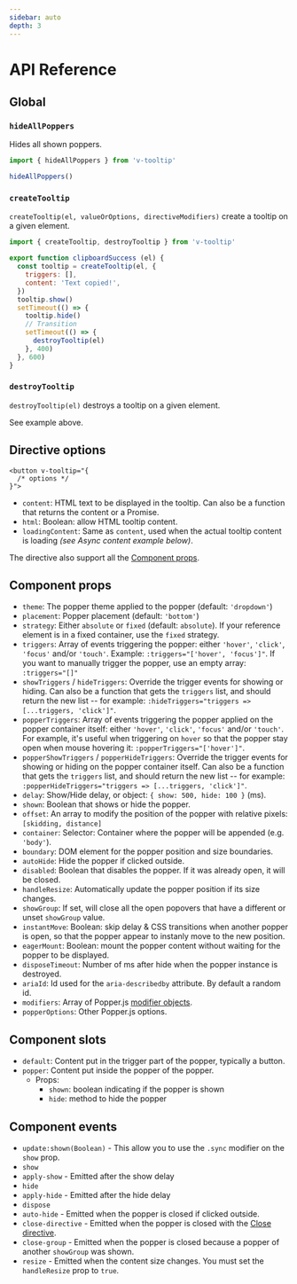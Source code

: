 ```yaml
---
sidebar: auto
depth: 3
---
```


# API Reference

## Global

### `hideAllPoppers`

Hides all shown poppers.

```js
import { hideAllPoppers } from 'v-tooltip'

hideAllPoppers()
```

### `createTooltip`

`createTooltip(el, valueOrOptions, directiveModifiers)` create a tooltip on a given element.

```js
import { createTooltip, destroyTooltip } from 'v-tooltip'

export function clipboardSuccess (el) {
  const tooltip = createTooltip(el, {
    triggers: [],
    content: 'Text copied!',
  })
  tooltip.show()
  setTimeout(() => {
    tooltip.hide()
    // Transition
    setTimeout(() => {
      destroyTooltip(el)
    }, 400)
  }, 600)
}
```

### `destroyTooltip`

`destroyTooltip(el)` destroys a tooltip on a given element.

See example above.

## Directive options

```vue
<button v-tooltip="{
  /* options */
}">
```

- `content`: HTML text to be displayed in the tooltip. Can also be a function that returns the content or a Promise.
- `html`: Boolean: allow HTML tooltip content.
- `loadingContent`: Same as `content`, used when the actual tooltip content is loading *(see Async content example below)*.

The directive also support all the [Component props](#component-props).

## Component props

- `theme`: The popper theme applied to the popper  (default: `'dropdown'`)
- `placement`: Popper placement (default: `'bottom'`)
- `strategy`: Either `absolute` or `fixed` (default: `absolute`). If your reference element is in a fixed container, use the `fixed` strategy.
- `triggers`: Array of events triggering the popper: either `'hover'`, `'click'`, `'focus'` and/or `'touch'`. Example: `:triggers="['hover', 'focus']"`. If you want to manually trigger the popper, use an empty array: `:triggers="[]"`
- `showTriggers` / `hideTriggers`: Override the trigger events for showing or hiding. Can also be a function that gets the `triggers` list, and should return the new list -- for example: `:hideTriggers="triggers => [...triggers, 'click']"`.
- `popperTriggers`: Array of events triggering the popper applied on the popper container itself: either `'hover'`, `'click'`, `'focus'` and/or `'touch'`. For example, it's useful when triggering on `hover` so that the popper stay open when mouse hovering it: `:popperTriggers="['hover']"`.
- `popperShowTriggers` / `popperHideTriggers`: Override the trigger events for showing or hiding on the popper container itself. Can also be a function that gets the `triggers` list, and should return the new list -- for example: `:popperHideTriggers="triggers => [...triggers, 'click']"`.
- `delay`: Show/Hide delay, or object: `{ show: 500, hide: 100 }` (ms).
- `shown`: Boolean that shows or hide the popper.
- `offset`: An array to modify the position of the popper with relative pixels: `[skidding, distance]`
- `container`: Selector: Container where the popper will be appended (e.g. `'body'`).
- `boundary`: DOM element for the popper position and size boundaries.
- `autoHide`: Hide the popper if clicked outside.
- `disabled`: Boolean that disables the popper. If it was already open, it will be closed.
- `handleResize`: Automatically update the popper position if its size changes.
- `showGroup`: If set, will close all the open popovers that have a different or unset `showGroup` value.
- `instantMove`: Boolean: skip delay & CSS transitions when another popper is open, so that the popper appear to instanly move to the new position.
- `eagerMount`: Boolean: mount the popper content without waiting for the popper to be displayed.
- `disposeTimeout`: Number of ms after hide when the popper instance is destroyed.
- `ariaId`: Id used for the `aria-describedby` attribute. By default a random id.
- `modifiers`: Array of Popper.js [modifier objects](https://popper.js.org/docs/v2/modifiers/).
- `popperOptions`: Other Popper.js options.

## Component slots

- `default`: Content put in the trigger part of the popper, typically a button.
- `popper`: Content put inside the popper of the popper.
  - Props:
    - `shown`: boolean indicating if the popper is shown
    - `hide`: method to hide the popper

## Component events

- `update:shown(Boolean)` - This allow you to use the `.sync` modifier on the `show` prop.
- `show`
- `apply-show` - Emitted after the show delay
- `hide`
- `apply-hide` - Emitted after the hide delay
- `dispose`
- `auto-hide` - Emitted when the popper is closed if clicked outside.
- `close-directive` - Emitted when the popper is closed with the [Close directive](#close-directive).
- `close-group` - Emitted when the popper is closed because a popper of another `showGroup` was shown.
- `resize` - Emitted when the content size changes. You must set the `handleResize` prop to `true`.
